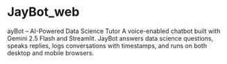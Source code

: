 # JayBot_web
ayBot – AI-Powered Data Science Tutor A voice-enabled chatbot built with Gemini 2.5 Flash and Streamlit. JayBot answers data science questions, speaks replies, logs conversations with timestamps, and runs on both desktop and mobile browsers.
